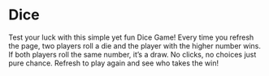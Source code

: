 # Dice
Test your luck with this simple yet fun Dice Game! Every time you refresh the page, two players roll a die and the player with the higher number wins. If both players roll the same number, it’s a draw.  No clicks, no choices  just pure chance. Refresh to play again and see who takes the win!
